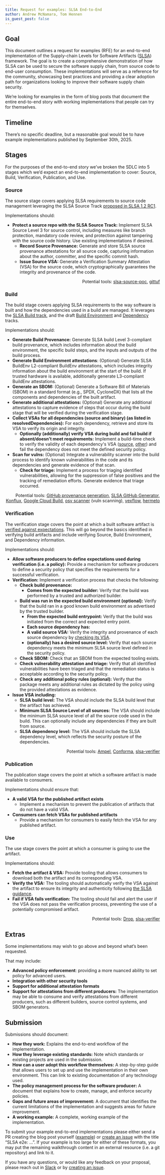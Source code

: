 ```yaml
---
title: Request for examples: SLSA End-to-End
author: Andrew McNamara, Tom Hennen
is_guest_post: false
---
```


## Goal

This document outlines a request for examples (RFE) for an end-to-end
implementation of the Supply-chain Levels for Software Artifacts
([SLSA](slsa.dev)) framework. The goal is to create a comprehensive
demonstration of how SLSA can be used to secure the software supply chain, from
source code to end-user consumption. These implementations will serve as a
reference for the community, showcasing best practices and providing a clear
adoption path for organizations looking to improve their software supply chain
security.

We’re looking for examples in the form of blog posts that document the entire
end-to-end story with working implementations that people can try for
themselves.

## Timeline

There’s no specific deadline, but a reasonable goal would be to have example
implementations published by September 30th, 2025.

## Stages

For the purposes of the end-to-end story we’ve broken the SDLC into 5 stages
which we’d expect an end-to-end implementation to cover: Source, Build,
Verification, Publication, and Use.

### Source

The source stage covers applying SLSA requirements to source code management leveraging the
SLSA Source Track
[proposed in SLSA 1.2 RC1](/spec/v1.2-rc1/tracks##source-track).

Implementations should:

-   **Protect a source repo with the SLSA Source Track:** Implement SLSA Source
  Level 3 for source control, including measures like branch protection,
  mandatory code review, and protection against tampering with the source code
  history. Use existing implementations if desired.
    -   **Record Source Provenance:** Generate and store SLSA source provenance
    attestations for all source code, capturing information about the author,
    committer, and the specific commit hash.
    -   **Issue Source VSA:** Generate a Verification Summary Attestation (VSA) for the
    source code, which cryptographically guarantees the integrity and provenance
    of the code.

<p style="text-align: right">
Potential tools: <a href="https://github.com/slsa-framework/slsa-source-poc">slsa-source-poc</a>, <a href="https://gittuf.dev">gittuf</a></p>

### Build

The build stage covers applying SLSA requirements to the way software is
built and how the dependencies used in a build are managed. It leverages the
[SLSA Build track](/spec/v1.1/), and the draft
[Build Environment](/spec/draft/#build-environment-track) and
[Dependency](/spec/draft/#dependency-track) tracks.

Implementations should:

-   **Generate Build Provenance:** Generate SLSA build Level 3-compliant build
  provenance, which includes information about the build environment, the
  specific build steps, and the inputs and outputs of the build process.
-   **Generate Build Environment attestations**: (Optional) Generate SLSA BuildEnv
  L2-compliant BuildEnv attestations, which includes integrity information about
  the build environment at the start of the build. If trusted hardware is available,
  additionally generate L3-compliant BuildEnv attestations.
-   **Generate an SBOM:** (Optional) Generate a Software Bill of Materials (SBOM)
  in a standard format (e.g., SPDX, CycloneDX) that lists all the components and
  dependencies of the built artifact.
-   **Generate additional attestations:** (Optional) Generate any additional
  attestations to capture evidence of steps that occur during the
  build stage that will be verified during the verification stage.
-   **Collect VSAs for all dependencies (source and binary) (as listed in resolvedDependencies):** For each dependency,
  retrieve and store its VSA to verify its origin and integrity.
    -   **Optionally (additionally) verify VSA during build and fail build if
    absent/doesn’t meet requirements:** Implement a build-time check to
    verify the validity of each dependency's VSA ([source](/spec/v1.2-rc1/verifying-source#how-to-verify-slsa-a-source-revision), [other](/spec/v1.1/verification_summary#how-to-verify))
    and fail the dependency does not meet the defined security policy.
-   **Scan for vulns:** (Optional) Integrate a vulnerability scanner into the
  build process to identify known vulnerabilities in the code and its
  dependencies and generate evidence of that scan.
    -   **Check for triage:** Implement a process for triaging identified
    vulnerabilities, allowing for the suppression of false positives and the
    tracking of remediation efforts. Generate evidence that triage occurred.

<p style="text-align: right">
Potential tools: <a href="https://github.com/actions/attest-build-provenance">GitHub provenance generation</a>, <a href="https://github.com/slsa-framework/slsa-github-generator">SLSA GitHub Generator</a>, <a href="https://konflux-ci.dev">Konflux</a>, <a href="https://cloud.google.com/build/docs/securing-builds/generate-validate-build-provenance">Google Cloud Build</a>, <a href="https://github.com/google/osv-scanner">osv scanner</a> (vuln scanning), <a href="https://github.com/carabiner-dev/vexflow">vexflow</a>, <a href="https://hermetoproject.github.io/hermeto">hermeto</a></p>

### Verification

The verification stage covers the point at which a built software artifact is
[verified against expectations](/spec/draft/verifying-artifacts).
This will go beyond the basics identified in verifying build artifacts and
include verifying Source, Build Environment, and Dependency information.

Implementations should:

-   **Allow software producers to define expectations used during verification
  (i.e. a policy):** Provide a mechanism for software producers to define a
  security policy that specifies the requirements for a successful verification.
-   **Verification:** Implement a verification process that checks the following:
    -   **Check build provenance:**
        -   **Comes from the expected builder:** Verify that the build was performed
      by a trusted and authorized builder.
    -   **Build was run in the expected build environment (optional):** Verify that
      the build ran in a good known build environment as advertised by the trusted
      builder.
        -   **From the expected build entrypoint:** Verify that the build was
      initiated from the correct and expected entry point.
        -   **Each source dependency has:**
        -   **A valid source VSA:** Verify the integrity and provenance of each
        source dependency by
        [checking its VSA](/spec/v1.2-rc1/verifying-source#how-to-verify-slsa-a-source-revision).
        -   **(optionally) has a desired source level:** Verify that each source
        dependency meets the minimum SLSA source level defined in the security
        policy.
    -   **Check SBOM:** Check that an SBOM from the expected tooling exists.
    -   **Check vulnerability attestation and triage:** Verify that all identified
    vulnerabilities have been triaged and that the remediation status is
    acceptable according to the security policy.
    -   **Check any additional policy rules (optional):** Verify that the
      package meets any additional rules as dictated by the policy using
      the provided attestations as evidence.
-   **Issue VSA including:**
    -   **SLSA build level:** The VSA should include the SLSA build level that the
    artifact has achieved.
    -   **Minimum SLSA Source Level of all sources:** The VSA should include the
    minimum SLSA source level of all the source code used in the build. This can
    optionally include any dependencies if they are built from source.
    -   **SLSA dependency level:** The VSA should include the SLSA dependency level,
    which reflects the security posture of the dependencies.

<p style="text-align: right">
Potential tools: <a href="https://github.com/carabiner-dev/ampel">Ampel</a>, <a href="https://conforma.dev">Conforma</a>, <a href="https://github.com/slsa-framework/slsa-verifier">slsa-verifier</a></p>

### Publication

The publication stage covers the point at which a software artifact is made
available to consumers.

Implementations should ensure that:

-   **A valid VSA for the published artifact exists**
    -   Implement a mechanism to prevent the publication of artifacts that do not
    have a valid VSA.
-   **Consumers can fetch VSAs for published artifacts**
    -   Provide a mechanism for consumers to easily fetch the VSA for any published
    artifact.

### Use

The use stage covers the point at which a consumer is going to use the artifact.

Implementations should:

-   **Fetch the artifact & VSA:** Provide tooling that allows consumers to
  download both the artifact and its corresponding VSA.
-   **Verify the VSA:** The tooling should automatically verify the VSA against
  the artifact to ensure its integrity and authenticity following
  [the SLSA guidance](/spec/v1.1/verification_summary#how-to-verify).
-   **Fail if VSA fails verification:** The tooling should fail and alert the user
  if the VSA does not pass the verification process, preventing the use of a
  potentially compromised artifact.

<p style="text-align: right">
Potential tools: <a href="https://github.com/carabiner-dev/drop">Drop</a>, <a href="https://github.com/slsa-framework/slsa-verifier">slsa-verifier</a></p>

## Extras

Some implementations may wish to go above and beyond what’s been requested.

That may include:

-   **Advanced policy enforcement**: providing a more nuanced ability to set
  policy for advanced users.
-   **Integration with other security tools**
-   **Support for additional attestation formats**
-   **Support for attestations from different producers:** The implementation may
  be able to consume and verify attestations from different producers, such as
  different builders, source control systems, and SBOM generators.

## Submission

Submissions should document:

-   **How they work:** Explains the end-to-end workflow of the implementation.
-   **How they leverage existing standards:** Note which standards or existing
  projects are used in the submission.
-   **How can a user adopt this workflow themselves:** A step-by-step guide that
  allows users to set up and use the implementation in their own environment.
  This can link to existing documentation of any technology used.
-   **The policy management process for the software producer:** A document that
  explains how to create, manage, and enforce security policies.
-   **Gaps and future areas of improvement:** A document that identifies the
  current limitations of the implementation and suggests areas for future
  improvement.
-   **A working example:** A complete, working example of the implementation.

To submit your example end-to-end implementations please either send a PR
creating the blog post yourself
([example](https://github.com/slsa-framework/slsa/pull/1435)) or
[create an issue](https://github.com/slsa-framework/slsa/issues) with the title
“SLSA e2e: …”. If your example is too large for either of these formats,
you may put the remaining walkthrough content in an external resource
(i.e. a git repository) and link to it.

If you have any questions, or would like any feedback on your proposal, please
reach out in [Slack](https://slack.openssf.org/) or by
[creating an issue](https://github.com/slsa-framework/slsa/issues).
